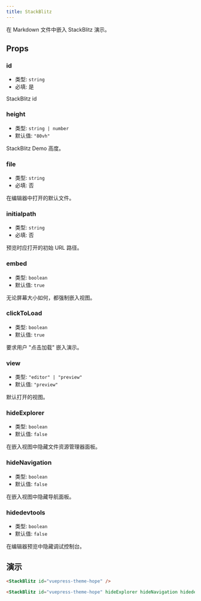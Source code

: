 ```yaml
---
title: StackBlitz
---
```


在 Markdown 文件中嵌入 StackBlitz 演示。

<!-- more -->

## Props

### id

- 类型: `string`
- 必填: 是

StackBlitz id

### height

- 类型: `string | number`
- 默认值: `"80vh"`

StackBlitz Demo 高度。

### file

- 类型: `string`
- 必填: 否

在编辑器中打开的默认文件。

### initialpath

- 类型: `string`
- 必填: 否

预览时应打开的初始 URL 路径。

### embed

- 类型: `boolean`
- 默认值: `true`

无论屏幕大小如何，都强制嵌入视图。

### clickToLoad

- 类型: `boolean`
- 默认值: `true`

要求用户 "点击加载" 嵌入演示。

### view

- 类型: `"editor" | "preview"`
- 默认值: `"preview"`

默认打开的视图。

### hideExplorer

- 类型: `boolean`
- 默认值: `false`

在嵌入视图中隐藏文件资源管理器面板。

### hideNavigation

- 类型: `boolean`
- 默认值: `false`

在嵌入视图中隐藏导航面板。

### hidedevtools

- 类型: `boolean`
- 默认值: `false`

在编辑器预览中隐藏调试控制台。

## 演示

<StackBlitz id="vuepress-theme-hope" />

```md
<StackBlitz id="vuepress-theme-hope" />
```

<StackBlitz id="vuepress-theme-hope" hideExplorer hideNavigation hidedevtools />

```md
<StackBlitz id="vuepress-theme-hope" hideExplorer hideNavigation hidedevtools />
```
